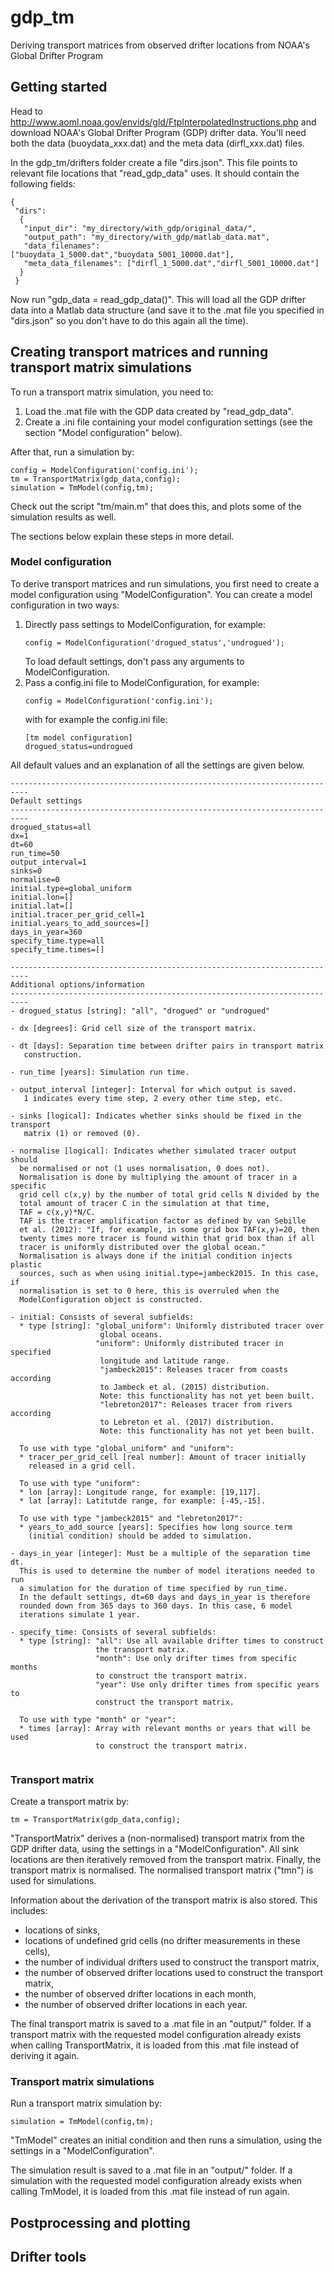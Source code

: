 # gdp_tm
Deriving transport matrices from observed drifter locations from NOAA's Global Drifter Program

## Getting started
Head to http://www.aoml.noaa.gov/envids/gld/FtpInterpolatedInstructions.php and download NOAA's Global Drifter Program (GDP) drifter data.
You'll need both the data (buoydata_xxx.dat) and the meta data (dirfl_xxx.dat) files.

In the gdp_tm/drifters folder create a file "dirs.json". This file points to relevant file locations that "read_gdp_data" uses.
It should contain the following fields:
```
{
 "dirs":
  {
   "input_dir": "my_directory/with_gdp/original_data/",
   "output_path": "my_directory/with_gdp/matlab_data.mat",
   "data_filenames": ["buoydata_1_5000.dat","buoydata_5001_10000.dat"],
   "meta_data_filenames": ["dirfl_1_5000.dat","dirfl_5001_10000.dat"]
  }
 }
 ```
 
 Now run "gdp_data = read_gdp_data()". This will load all the GDP drifter data into a Matlab data structure
 (and save it to the .mat file you specified in "dirs.json" so you don't have to do this again all the time).
 
## Creating transport matrices and running transport matrix simulations
To run a transport matrix simulation, you need to:
1. Load the .mat file with the GDP data created by "read_gdp_data".
2. Create a .ini file containing your model configuration settings (see the section "Model configuration" below).

After that, run a simulation by:
```
config = ModelConfiguration('config.ini');
tm = TransportMatrix(gdp_data,config);
simulation = TmModel(config,tm);
```
Check out the script "tm/main.m" that does this, and plots some of the simulation results as well.

The sections below explain these steps in more detail.

### Model configuration
To derive transport matrices and run simulations, you first need to create a model configuration using "ModelConfiguration".
You can create a model configuration in two ways:
1. Directly pass settings to ModelConfiguration, for example:
   ```
   config = ModelConfiguration('drogued_status','undrogued');
   ```
   To load default settings, don't pass any arguments to ModelConfiguration.
2. Pass a config.ini file to ModelConfiguration, for example:
   ```
   config = ModelConfiguration('config.ini');
   ```
   with for example the config.ini file:
   ```
   [tm model configuration]
   drogued_status=undrogued
   ```
   
All default values and an explanation of all the settings are given below.
```
--------------------------------------------------------------------------
Default settings
--------------------------------------------------------------------------
drogued_status=all
dx=1
dt=60
run_time=50
output_interval=1
sinks=0
normalise=0
initial.type=global_uniform
initial.lon=[]
initial.lat=[]
initial.tracer_per_grid_cell=1
initial.years_to_add_sources=[]
days_in_year=360
specify_time.type=all
specify_time.times=[]
   
--------------------------------------------------------------------------
Additional options/information
--------------------------------------------------------------------------
- drogued_status [string]: "all", "drogued" or "undrogued"

- dx [degrees]: Grid cell size of the transport matrix.

- dt [days]: Separation time between drifter pairs in transport matrix
   construction.

- run_time [years]: Simulation run time.

- output_interval [integer]: Interval for which output is saved.
   1 indicates every time step, 2 every other time step, etc.

- sinks [logical]: Indicates whether sinks should be fixed in the transport
   matrix (1) or removed (0).

- normalise [logical]: Indicates whether simulated tracer output should
  be normalised or not (1 uses normalisation, 0 does not).
  Normalisation is done by multiplying the amount of tracer in a specific
  grid cell c(x,y) by the number of total grid cells N divided by the
  total amount of tracer C in the simulation at that time,
  TAF = c(x,y)*N/C.
  TAF is the tracer amplification factor as defined by van Sebille
  et al. (2012): "If, for example, in some grid box TAF(x,y)=20, then
  twenty times more tracer is found within that grid box than if all
  tracer is uniformly distributed over the global ocean."
  Normalisation is always done if the initial condition injects plastic
  sources, such as when using initial.type=jambeck2015. In this case, if
  normalisation is set to 0 here, this is overruled when the
  ModelConfiguration object is constructed.

- initial: Consists of several subfields:
  * type [string]: "global_uniform": Uniformly distributed tracer over
                    global oceans.
                   "uniform": Uniformly distributed tracer in specified
                    longitude and latitude range.
                    "jambeck2015": Releases tracer from coasts according
                    to Jambeck et al. (2015) distribution.
                    Note: this functionality has not yet been built.
                    "lebreton2017": Releases tracer from rivers according
                    to Lebreton et al. (2017) distribution.
                    Note: this functionality has not yet been built.

  To use with type "global_uniform" and "uniform":
  * tracer_per_grid_cell [real number]: Amount of tracer initially
    released in a grid cell.

  To use with type "uniform":
  * lon [array]: Longitude range, for example: [19,117].
  * lat [array]: Latitutde range, for example: [-45,-15].

  To use with type "jambeck2015" and "lebreton2017":
  * years_to_add_source [years]: Specifies how long source term
    (initial condition) should be added to simulation.

- days_in_year [integer]: Must be a multiple of the separation time dt.
  This is used to determine the number of model iterations needed to run
  a simulation for the duration of time specified by run_time.
  In the default settings, dt=60 days and days_in_year is therefore
  rounded down from 365 days to 360 days. In this case, 6 model
  iterations simulate 1 year.

- specify_time: Consists of several subfields:
  * type [string]: "all": Use all available drifter times to construct
                   the transport matrix.
                   "month": Use only drifter times from specific months
                   to construct the transport matrix.
                   "year": Use only drifter times from specific years to
                   construct the transport matrix.

  To use with type "month" or "year":
  * times [array]: Array with relevant months or years that will be used
                   to construct the transport matrix.
                   
```

### Transport matrix
Create a transport matrix by:
```
tm = TransportMatrix(gdp_data,config);
```
"TransportMatrix" derives a (non-normalised) transport matrix from the GDP drifter data, using the settings in a "ModelConfiguration". All sink locations are then iteratively removed from the transport matrix. Finally, the transport matrix is normalised. The normalised transport matrix ("tmn") is used for simulations.

Information about the derivation of the transport matrix is also stored. This includes:
* locations of sinks,
* locations of undefined grid cells (no drifter measurements in these cells),
* the number of individual drifters used to construct the transport matrix,
* the number of observed drifter locations used to construct the transport matrix,
* the number of observed drifter locations in each month,
* the number of observed drifter locations in each year.

The final transport matrix is saved to a .mat file in an "output/" folder. If a transport matrix with the requested model configuration already exists when calling TransportMatrix, it is loaded from this .mat file instead of deriving it again.

### Transport matrix simulations
Run a transport matrix simulation by:
```
simulation = TmModel(config,tm);
```
"TmModel" creates an initial condition and then runs a simulation, using the settings in a "ModelConfiguration".

The simulation result is saved to a .mat file in an "output/" folder. If a simulation with the requested model configuration already exists when calling TmModel, it is loaded from this .mat file instead of run again.

## Postprocessing and plotting


## Drifter tools

